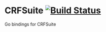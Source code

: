 # CRFSuite [![Build Status](https://travis-ci.org/bureaucratic-labs/crfsuite.svg?branch=master)](https://travis-ci.org/bureaucratic-labs/crfsuite)
Go bindings for CRFSuite

